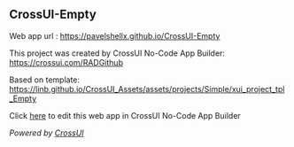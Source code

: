 ## CrossUI-Empty
Web app url : https://pavelshellx.github.io/CrossUI-Empty

This project was created by CrossUI No-Code App Builder: https://crossui.com/RADGithub

Based on template: https://linb.github.io/CrossUI_Assets/assets/projects/Simple/xui_project_tpl_Empty

Click [here](https://crossui.com/RADGithub/#!from=github&owner=pavelshellx&repo=CrossUI-Empty) to edit this web app in CrossUI No-Code App Builder

<i>Powered by [CrossUI](https://crossui.com)</i>
